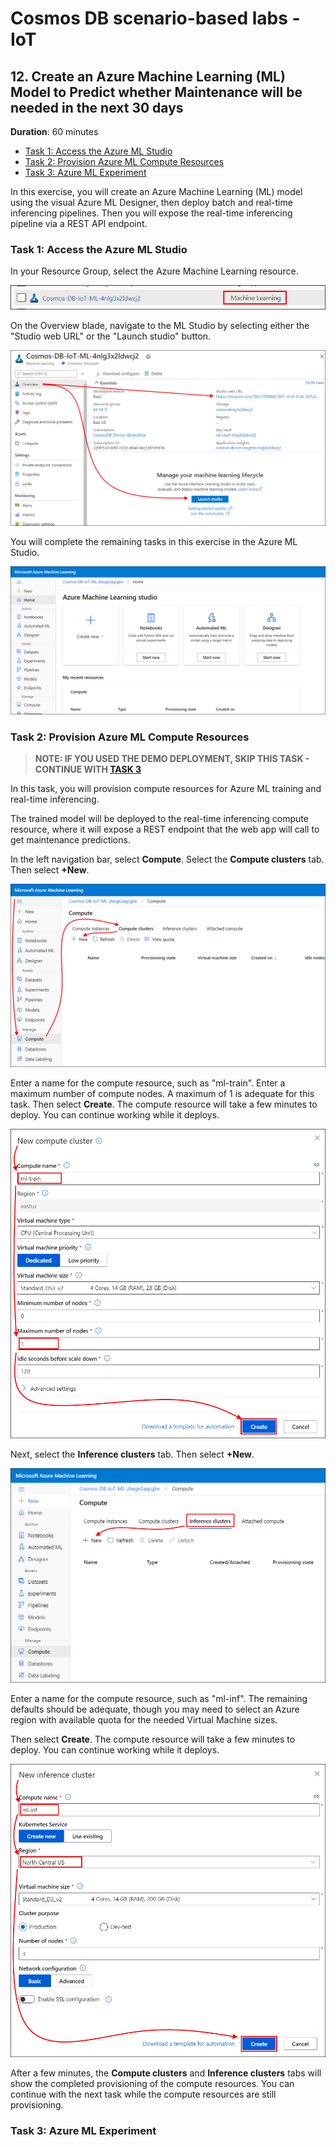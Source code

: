 # Cosmos DB scenario-based labs - IoT

## 12. Create an Azure Machine Learning (ML) Model to Predict whether Maintenance will be needed in the next 30 days

**Duration**: 60 minutes

<!-- TOC -->
- [Task 1: Access the Azure ML Studio](#task-1-access-the-azure-ml-studio)
- [Task 2: Provision Azure ML Compute Resources](#task-2-provision-azure-ml-compute-resources)
- [Task 3: Azure ML Experiment](#task-3-azure-ml-experiment)
<!-- /TOC -->

In this exercise, you will create an Azure Machine Learning (ML) model using the visual Azure ML Designer, then deploy batch and real-time inferencing pipelines. Then you will expose the real-time inferencing pipeline via a REST API endpoint.

### Task 1: Access the Azure ML Studio

In your Resource Group, select the Azure Machine Learning resource.

![Select the Machine Learning resource.](../media/aml-rg.png 'Select the Machine Learning resource.')

On the Overview blade, navigate to the ML Studio by selecting either the "Studio web URL" or the "Launch studio" button.

![Navigate to the ML Studio.](../media/aml-overview.png 'Navigate to the ML Studio.')

You will complete the remaining tasks in this exercise in the Azure ML Studio.

![Azure ML Studio Home.](../media/aml-studio.png 'Azure ML Studio Home.')


### Task 2: Provision Azure ML Compute Resources

>**NOTE: IF YOU USED THE DEMO DEPLOYMENT, SKIP THIS TASK - CONTINUE WITH [TASK 3](#task-3-azure-ml-experiment)**

In this task, you will provision compute resources for Azure ML training and real-time inferencing.

The trained model will be deployed to the real-time inferencing compute resource, where it will expose a REST endpoint that the web app will call to get maintenance predictions.

In the left navigation bar, select **Compute**. Select the **Compute clusters** tab. Then select **+New**.

![Create a new Compute cluster for training.](../media/aml-compute-train1.png 'Create a new Compute cluster for training.')

Enter a name for the compute resource, such as "ml-train". Enter a maximum number of compute nodes. A maximum of 1 is adequate for this task. Then select **Create**. The compute resource will take a few minutes to deploy. You can continue working while it deploys.

![Configure new Compute cluster for training.](../media/aml-compute-train2.png 'Configure new Compute cluster for training.')

Next, select the **Inference clusters** tab. Then select **+New**.

![Create a new real-time inference cluster.](../media/aml-compute-inf1.png 'Create a new real-time inference cluster.')

Enter a name for the compute resource, such as "ml-inf". The remaining defaults should be adequate, though you may need to select an Azure region with available quota for the needed Virtual Machine sizes.

Then select **Create**. The compute resource will take a few minutes to deploy. You can continue working while it deploys.

![Configure new Compute cluster for inference.](../media/aml-compute-inf2.png 'Configure new Compute cluster for inference.')

After a few minutes, the **Compute clusters** and **Inference clusters** tabs will show the completed provisioning of the compute resources. You can continue with the next task while the compute resources are still provisioning.

### Task 3: Azure ML Experiment

